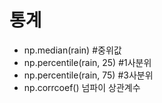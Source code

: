 # 통계

- np.median(rain) #중위값
- np.percentile(rain, 25) #1사분위
- np.percentile(rain, 75) #3사분위
- np.corrcoef() 넘파이 상관계수
